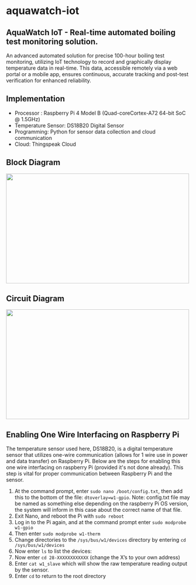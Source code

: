 # aquawatch-iot
## AquaWatch IoT - Real-time automated boiling test monitoring solution.
An advanced automated solution for precise 100-hour boiling test monitoring, utilizing IoT technology to record and graphically display temperature data in real-time. This data, accessible remotely via a web portal or a mobile app, ensures continuous, accurate tracking and post-test verification for enhanced reliability.
## Implementation
- Processor : Raspberry Pi 4 Model B (Quad-coreCortex-A72 64-bit SoC @ 1.5GHz)
- Temperature Sensor: DS18B20 Digital Sensor
- Programming: Python for sensor data collection and cloud communication
- Cloud: Thingspeak Cloud
## Block Diagram
<img src="https://github.com/user-attachments/assets/aec29d42-b6e5-44b7-84a1-54c0eb85b20e" height=300 width=500>

## Circuit Diagram
<img src="https://github.com/user-attachments/assets/1bf27276-cf1b-45b6-83c8-1d3f4cc27cf4" height=300 width=500>

## Enabling One Wire Interfacing on Raspberry Pi
The temperature sensor used here, DS18B20, is a digital temperature sensor that utilizes one-wire communication (allows for 1 wire use in power and data transfer) on Raspberry Pi. Below are the steps for enabling this one wire interfacing on raspberry Pi (provided it's not done already). This step is vital for proper communication between Raspberry Pi and the sensor.
1. At the command prompt, enter `sudo nano /boot/config.txt`, then add this to the bottom of the file: `dtoverlay=w1-gpio`. Note: config.txt file may be named as something else depending on the raspberry Pi OS version, the system will inform in this case about the correct name of that file.
2. Exit Nano, and reboot the Pi with `sudo reboot`
3. Log in to the Pi again, and at the command prompt enter `sudo modprobe w1-gpio`
4. Then enter `sudo modprobe w1-therm`
5. Change directories to the `/sys/bus/w1/devices` directory by entering `cd /sys/bus/w1/devices`
6. Now enter `ls` to list the devices:
7. Now enter `cd 28-XXXXXXXXXXXX` (change the X’s to your own address)
8. Enter `cat w1_slave` which will show the raw temperature reading output by the sensor.
9. Enter `cd` to return to the root directory


